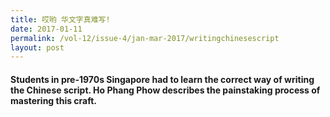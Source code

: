```yaml
---
title: 哎哟 华文字真难写!
date: 2017-01-11
permalink: /vol-12/issue-4/jan-mar-2017/writingchinesescript
layout: post
---
```

#### Students in pre-1970s Singapore had to learn the correct way of writing the Chinese script. **Ho Phang Phow** describes the painstaking process of mastering this craft.

